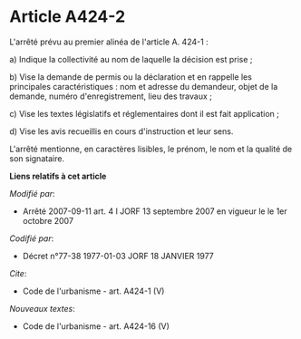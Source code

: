 # Article A424-2

L'arrêté prévu au premier alinéa de l'article A. 424-1 : 

a) Indique la collectivité au nom de laquelle la décision est prise ; 

b) Vise la demande de permis ou la déclaration et en rappelle les principales caractéristiques : nom et adresse du demandeur,
objet de la demande, numéro d'enregistrement, lieu des travaux ; 

c) Vise les textes législatifs et réglementaires dont il est fait application ; 

d) Vise les avis recueillis en cours d'instruction et leur sens. 

L'arrêté mentionne, en caractères lisibles, le prénom, le nom et la qualité de son signataire.

**Liens relatifs à cet article**

_Modifié par_:

  - Arrêté 2007-09-11 art. 4 I JORF 13 septembre 2007 en vigueur le le 1er octobre 2007

_Codifié par_:

  - Décret n°77-38 1977-01-03 JORF 18 JANVIER 1977

_Cite_:

  - Code de l'urbanisme - art. A424-1 (V)

_Nouveaux textes_:

  - Code de l'urbanisme - art. A424-16 (V)
